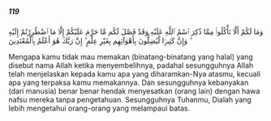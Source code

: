 ##### 119

<span class="ayah">وَمَا لَكُمْ أَلَّا تَأْكُلُوا۟ مِمَّا ذُكِرَ ٱسْمُ ٱللَّهِ عَلَيْهِ وَقَدْ فَصَّلَ لَكُم مَّا حَرَّمَ عَلَيْكُمْ إِلَّا مَا ٱضْطُرِرْتُمْ إِلَيْهِ ۗ وَإِنَّ كَثِيرًۭا لَّيُضِلُّونَ بِأَهْوَآئِهِم بِغَيْرِ عِلْمٍ ۗ إِنَّ رَبَّكَ هُوَ أَعْلَمُ بِٱلْمُعْتَدِينَ</span>

<span class="ayah_translation">Mengapa kamu tidak mau memakan (binatang-binatang yang halal) yang disebut nama Allah ketika menyembelihnya, padahal sesungguhnya Allah telah menjelaskan kepada kamu apa yang diharamkan-Nya atasmu, kecuali apa yang terpaksa kamu memakannya. Dan sesungguhnya kebanyakan (dari manusia) benar benar hendak menyesatkan (orang lain) dengan hawa nafsu mereka tanpa pengetahuan. Sesungguhnya Tuhanmu, Dialah yang lebih mengetahui orang-orang yang melampaui batas.</span>
